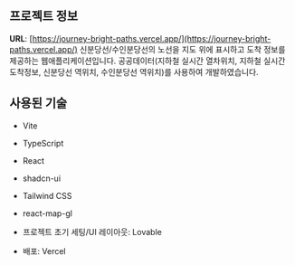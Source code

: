 ## 프로젝트 정보

**URL**: [https://journey-bright-paths.vercel.app/](https://journey-bright-paths.vercel.app/)
신분당선/수인분당선의 노선을 지도 위에 표시하고 도착 정보를 제공하는 웹애플리케이션입니다.
공공데이터(지하철 실시간 열차위치, 지하철 실시간 도착정보, 신분당선 역위치, 수인분당선 역위치)를 사용하여 개발하였습니다.

## 사용된 기술

- Vite
- TypeScript
- React
- shadcn-ui
- Tailwind CSS
- react-map-gl

- 프로젝트 초기 세팅/UI 레이아웃: Lovable
- 배포: Vercel
